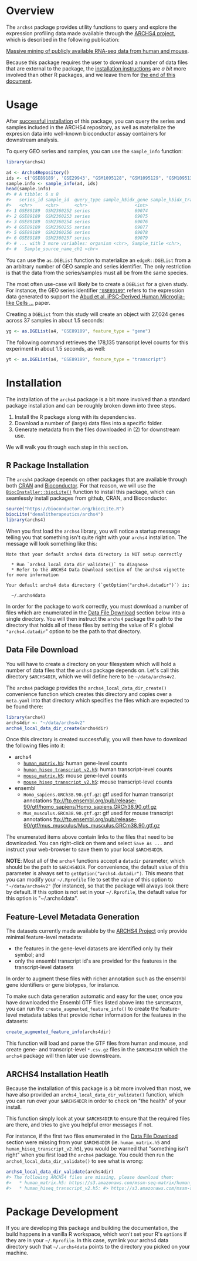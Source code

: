 
<!-- README.md is generated from README.Rmd. Please edit that file -->
Overview
========

The `archs4` package provides utility functions to query and explore the expression profiling data made available through the [ARCHS4 project](https://amp.pharm.mssm.edu/archs4/), which is described in the following publication:

[Massive mining of publicly available RNA-seq data from human and mouse](https://www.nature.com/articles/s41467-018-03751-6).

Because this package requires the user to download a number of data files that are external to the package, the [installation instructions](#installation) are *a bit* more involved than other R packages, and we leave them for [the end of this document](#installation).

Usage
=====

After [successful installation](#installation) of this package, you can query the series and samples included in the ARCHS4 repository, as well as materialize the expresion data into well-known bioconductor assay containers for downstream analysis.

To query GEO series and samples, you can use the `sample_info` function:

``` r
library(archs4)

a4 <- Archs4Repository()
ids <- c('GSE89189', 'GSE29943', "GSM1095128", "GSM1095129", "GSM1095130")
sample.info <- sample_info(a4, ids)
head(sample.info)
#> # A tibble: 6 x 8
#>   series_id sample_id  query_type sample_h5idx_gene sample_h5idx_transcri…
#>   <chr>     <chr>      <chr>                  <int>                  <int>
#> 1 GSE89189  GSM2360252 series                 69074                  69074
#> 2 GSE89189  GSM2360253 series                 69075                  69075
#> 3 GSE89189  GSM2360254 series                 69076                  69076
#> 4 GSE89189  GSM2360255 series                 69077                  69077
#> 5 GSE89189  GSM2360256 series                 69078                  69078
#> 6 GSE89189  GSM2360257 series                 69079                  69079
#> # ... with 3 more variables: organism <chr>, Sample_title <chr>,
#> #   Sample_source_name_ch1 <chr>
```

You can use the `as.DGEList` function to materialize an `edgeR::DGEList` from a an arbitrary number of GEO sample and series identifier. The only restriction is that the data from the series/samples must all be from the same species.

The most often use-case will likely be to create a `DGEList` for a given study. For instance, the GEO series identifier [`"GSE89189"`](https://www.ncbi.nlm.nih.gov/geo/query/acc.cgi?acc=GSE89189) refers to the expression data generated to support the [Abud et al. iPSC-Derived Human Microglia-like Cells ...](https://www.ncbi.nlm.nih.gov/pubmed/28426964) paper.

Creating a `DGEList` from this study will create an object with 27,024 genes across 37 samples in about 1.5 seconds:

``` r
yg <- as.DGEList(a4, "GSE89189", feature_type = "gene")
```

The following command retrieves the 178,135 transcript level counts for this experiment in about 1.5 seconds, as well:

``` r
yt <- as.DGEList(a4, "GSE89189", feature_type = "transcript")
```

Installation
============

The installation of the `archs4` package is a bit more involved than a standard package installation and can be roughly broken down into three steps.

1.  Install the R package along with its dependencies.
2.  Download a number of (large) data files into a specific folder.
3.  Generate metadata from the files downloaded in (2) for downstream use.

We will walk you through each step in this section.

R Package Installation
----------------------

The `arcsh4` package depends on other packages that are available through both [CRAN](https://cran.r-project.org/) and [Bioconductor](http://bioconductor.org/). For that reason, we will use the [`BiocInstaller::biocLite()`](https://www.bioconductor.org/install/#why-biocLite) function to install this package, which can seamlessly install packages from github, CRAN, and Bioconductor.

``` r
source("https://bioconductor.org/biocLite.R")
biocLite("denalitherapeutics/archs4")
library(archs4)
```

When you first load the `archs4` library, you will notice a startup message telling you that something isn't quite right with your `archs4` installation. The message will look something like this:

    Note that your default archs4 data directory is NOT setup correctly

      * Run `archs4_local_data_dir_validate()` to diagnose
      * Refer to the ARCHS4 Data Download section of the archs4 vignette for more information

    Your default archs4 data directory (`getOption("archs4.datadir")`) is:

      ~/.archs4data

In order for the package to work correctly, you must download a number of files which are enumerated in the [Data File Download](#data-file-download) section below into a single directory. You will then instruct the `archs4` package the path to the directory that holds all of these files by setting the value of R's global `"archs4.datadir`" option to be the path to that directory.

Data File Download
------------------

You will have to create a directory on your filesystem which will hold a number of data files that the `archs4` package depends on. Let's call this directory `$ARCHS4DIR`, which we will define here to be `~/data/archs4v2`.

The `archs4` package provides the `archs4_local_data_dir_create()` convenience function which creates this directory and copies over a `meta.yaml` into that directory which specifies the files which are expected to be found there:

``` r
library(archs4)
archs4dir <- "~/data/archs4v2"
archs4_local_data_dir_create(archs4dir)
```

Once this directory is created successfully, you will then have to download the following files into it:

-   archs4
    -   [`human_matrix.h5`](https://s3.amazonaws.com/mssm-seq-matrix/human_matrix.h5): human gene-level counts
    -   [`human_hiseq_transcript_v2.h5`](https://s3.amazonaws.com/mssm-seq-matrix/human_hiseq_transcript_v2.h5): human transcript-level counts
    -   [`mouse_matrix.h5`](https://s3.amazonaws.com/mssm-seq-matrix/mouse_matrix.h5): mouse gene-level counts
    -   [`mouse_hiseq_transcript_v2.h5`](https://s3.amazonaws.com/mssm-seq-matrix/mouse_hiseq_transcript_v2.h5): mouse transcript-level counts
-   ensembl
    -   `Homo_sapiens.GRCh38.90.gtf.gz`: gtf used for human transcript annotations <ftp://ftp.ensembl.org/pub/release-90/gtf/homo_sapiens/Homo_sapiens.GRCh38.90.gtf.gz>
    -   `Mus_musculus.GRCm38.90.gtf.gz`: gtf used for mouse transcript annotations <ftp://ftp.ensembl.org/pub/release-90/gtf/mus_musculus/Mus_musculus.GRCm38.90.gtf.gz>

The enumerated items above contain links to the files that need to be downloaded. You can right-click on them and select `Save As ...` and instruct your web-browser to save them to your local `$ARCHS4DIR`.

**NOTE**: Most all of the `archs4` functions accept a `datadir` parameter, which should be the path to `$ARCHS4DIR`. For convenience, the default value of this parameter is always set to `getOption("archs4.datadir")`. This means that you can modify your `~/.Rprofile` file to set the value of this option to `"~/data/archs4v2"` (for instance), so that the package will always look there by default. If this option is not set in your `~/.Rprofile`, the default value for this option is "~/.archs4data".

Feature-Level Metadata Generation
---------------------------------

The datasets currently made available by the [ARCHS4 Project](https://amp.pharm.mssm.edu/archs4/) only provide minimal feature-level metadata:

-   the features in the gene-level datasets are identified only by their symbol; and
-   only the ensembl transcript id's are provided for the features in the transcript-level datasets

In order to augment these files with richer annotation such as the ensembl gene identifiers or gene biotypes, for instance.

To make such data generation automatic and easy for the user, once you have downloaded the Ensembl GTF files listed above into the `$ARCHS4DIR`, you can run the `create_augmented_feature_info()` to create the feature-level metadata tables that provide richer information for the features in the datasets:

``` r
create_augmented_feature_info(archs4dir)
```

This function will load and parse the GTF files from human and mouse, and create gene- and transcript-level `*.csv.gz` files in the `$ARCHS4DIR` which the `archs4` package will then later use downstream.

ARCHS4 Installation Heatlh
--------------------------

Because the installation of this package is a bit more involved than most, we have also provided an `archs4_local_data_dir_validate()` function, which you can run over your `$ARCHS4DIR` in order to check on "the health" of your install.

This function simply look at your `$ARCHS4DIR` to ensure that the required files are there, and tries to give you helpful error messages if not.

For instance, if the first two files enumerated in the [Data File Download](#data-file-download) section were missing from your `$ARCHS4DIR` (ie. `human_matrix.h5` and `human_hiseq_transcript_v2.h5`), you would be warned that "something isn't right" when you first load the `archs4` package. You could then run the `archs4_local_data_dir_validate()` to see what is wrong:

``` r
archs4_local_data_dir_validate(archs4dir)
#> The following ARCHS4 files are missing, please download them:
#>   * human_matrix.h5: https://s3.amazonaws.com/mssm-seq-matrix/human_matrix.h5
#>   * human_hiseq_transcript_v2.h5: #> https://s3.amazonaws.com/mssm-seq-matrix/human_hiseq_transcript_v2.h5
```

Package Development
===================

If you are developing this package and building the documentation, the build happens in a vanilla R workspace, which won't set your R's `options` if they are in your `~/.Rprofile`. In this case, symlink your archs4 data directory such that `~/.archs4data` points to the directory you picked on your machine.
